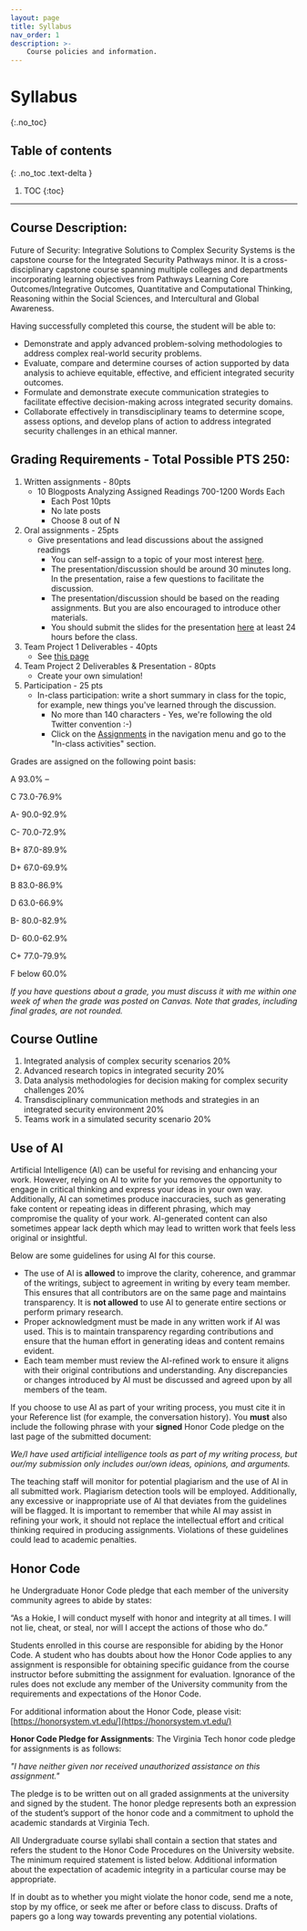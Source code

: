 ```yaml
---
layout: page
title: Syllabus
nav_order: 1
description: >-
    Course policies and information.
---
```


# Syllabus
{:.no_toc}

## Table of contents
{: .no_toc .text-delta }

1. TOC
{:toc}

---


## Course Description:

Future of Security: Integrative Solutions to Complex Security Systems is the capstone course for the Integrated Security Pathways minor. It is a cross-disciplinary capstone course spanning multiple colleges and departments incorporating learning objectives from Pathways Learning Core Outcomes/Integrative Outcomes, Quantitative and Computational Thinking, Reasoning within the Social Sciences, and Intercultural and Global Awareness.

Having successfully completed this course, the student will be able to:

*   Demonstrate and apply advanced problem-solving methodologies to address complex real-world security problems.
*   Evaluate, compare and determine courses of action supported by data analysis to achieve equitable, effective, and efficient integrated security outcomes.
*   Formulate and demonstrate execute communication strategies to facilitate effective decision-making across integrated security domains.
*   Collaborate effectively in transdisciplinary teams to determine scope, assess options, and develop plans of action to address integrated security challenges in an ethical manner.

## Grading Requirements - Total Possible PTS 250:

1.  Written assignments - 80pts
    *   10 Blogposts Analyzing Assigned Readings 700-1200 Words Each
        *   Each Post 10pts
        *   No late posts
        *   Choose 8 out of N
2.  Oral assignments - 25pts
    *   Give presentations and lead discussions about the assigned readings 
        *   You can self-assign to a topic of your most interest [here](/courses/212567/groups).
        *   The presentation/discussion should be around 30 minutes long. In the presentation, raise a few questions to facilitate the discussion.
        *   The presentation/discussion should be based on the reading assignments. But you are also encouraged to introduce other materials.
        *   You should submit the slides for the presentation [here](/courses/212567/assignments/2394174) at least 24 hours before the class.
3.  Team Project 1 Deliverables - 40pts
    *   See [this page](/courses/212567/pages/project-1)
4.  Team Project 2 Deliverables & Presentation - 80pts
    *   Create your own simulation!
5.  Participation - 25 pts
    *   In-class participation: write a short summary in class for the topic, for example, new things you've learned through the discussion.
        *   No more than 140 characters - Yes, we're following the old Twitter convention :-)
        *   Click on the [Assignments](/courses/212567/assignments "Assignments") in the navigation menu and go to the "In-class activities" section.

Grades are assigned on the following point basis:

A 93.0% –

C 73.0-76.9%

A- 90.0-92.9%

C- 70.0-72.9%

B+ 87.0-89.9%

D+ 67.0-69.9%

B 83.0-86.9%

D 63.0-66.9%

B- 80.0-82.9%

D- 60.0-62.9%

C+ 77.0-79.9%

F below 60.0%

_If you have questions about a grade, you must discuss it with me within one week of when the grade was posted on Canvas. Note that grades, including final grades, are not rounded._ 

## Course Outline

1.  Integrated analysis of complex security scenarios 20%
2.  Advanced research topics in integrated security 20%
3.  Data analysis methodologies for decision making for complex security challenges 20%
4.  Transdisciplinary communication methods and strategies in an integrated security environment 20%
5.  Teams work in a simulated security scenario 20%

## Use of AI

Artificial Intelligence (AI) can be useful for revising and enhancing your work. However, relying on AI to write for you removes the opportunity to engage in critical thinking and express your ideas in your own way. Additionally, AI can sometimes produce inaccuracies, such as generating fake content or repeating ideas in different phrasing, which may compromise the quality of your work. AI-generated content can also sometimes appear lack depth which may lead to written work that feels less original or insightful.

Below are some guidelines for using AI for this course.

*   The use of AI is **allowed** to improve the clarity, coherence, and grammar of the writings, subject to agreement in writing by every team member. This ensures that all contributors are on the same page and maintains transparency. It is **not allowed** to use AI to generate entire sections or perform primary research.
*   Proper acknowledgment must be made in any written work if AI was used. This is to maintain transparency regarding contributions and ensure that the human effort in generating ideas and content remains evident.
*   Each team member must review the AI-refined work to ensure it aligns with their original contributions and understanding. Any discrepancies or changes introduced by AI must be discussed and agreed upon by all members of the team.

If you choose to use AI as part of your writing process, you must cite it in your Reference list (for example, the conversation history). You **must** also include the following phrase with your **signed** Honor Code pledge on the last page of the submitted document:

_We/I have used artificial intelligence tools as part of my writing process, but our/my submission only includes our/own ideas, opinions, and arguments._

The teaching staff will monitor for potential plagiarism and the use of AI in all submitted work. Plagiarism detection tools will be employed. Additionally, any excessive or inappropriate use of AI that deviates from the guidelines will be flagged. It is important to remember that while AI may assist in refining your work, it should not replace the intellectual effort and critical thinking required in producing assignments. Violations of these guidelines could lead to academic penalties.

## Honor Code

he Undergraduate Honor Code pledge that each member of the university community agrees to abide by states:

“As a Hokie, I will conduct myself with honor and integrity at all times. I will not lie, cheat, or steal, nor will I accept the actions of those who do.”

Students enrolled in this course are responsible for abiding by the Honor Code. A student who has doubts about how the Honor Code applies to any assignment is responsible for obtaining specific guidance from the course instructor before submitting the assignment for evaluation. Ignorance of the rules does not exclude any member of the University community from the requirements and expectations of the Honor Code.

For additional information about the Honor Code, please visit: [https://honorsystem.vt.edu/](https://honorsystem.vt.edu/)

**Honor Code Pledge for Assignments**: The Virginia Tech honor code pledge for assignments is as follows:

_"I have neither given nor received unauthorized assistance on this assignment."_

The pledge is to be written out on all graded assignments at the university and signed by the student. The honor pledge represents both an expression of the student’s support of the honor code and a commitment to uphold the academic standards at Virginia Tech.

All Undergraduate course syllabi shall contain a section that states and refers the student to the Honor Code Procedures on the University website. The minimum required statement is listed below. Additional information about the expectation of academic integrity in a particular course may be appropriate.

If in doubt as to whether you might violate the honor code, send me a note, stop by my office, or seek me after or before class to discuss. Drafts of papers go a long way towards preventing any potential violations.